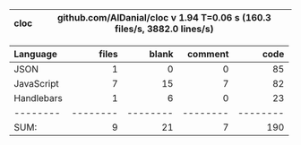 cloc|github.com/AlDanial/cloc v 1.94  T=0.06 s (160.3 files/s, 3882.0 lines/s)
--- | ---

Language|files|blank|comment|code
:-------|-------:|-------:|-------:|-------:
JSON|1|0|0|85
JavaScript|7|15|7|82
Handlebars|1|6|0|23
--------|--------|--------|--------|--------
SUM:|9|21|7|190

